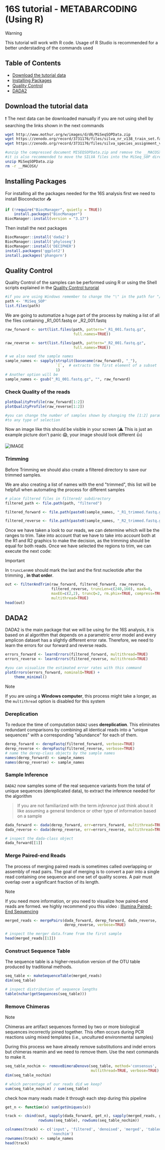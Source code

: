 # 16S tutorial - METABARCODING (Using R)
>[!WARNING]
>This tutorial will work with R code. Usage of R Studio is recommended for a better understading of the commands used

## Table of Contents

- [Download the tutorial data](#Download-the-tutorial-data)
- [Installing Packages](#Installing-Packages)
- [Quality Control](#Quality-Control)
- [DADA2](#DADA2)

## Download the tutorial data

:heavy_exclamation_mark: The next data can be downloaded manually if you are not using shell by searching the links shown in the next commands

```Bash
wget http://www.mothur.org/w/images/d/d6/MiSeqSOPData.zip
wget https://zenodo.org/record/3731176/files/silva_nr_v138_train_set.fa.gz?download=1
wget https://zenodo.org/record/3731176/files/silva_species_assignment_v138.fa.gz?download=1

#unzip the compressed document MISEQSOPData.zip and remove the __MACOSX/ directory
#it is also recommended to move the SILVA files into the MiSeq_S0P directory
unzip MiSeqSOPData.zip
rm -r __MACOSX/
```
## Installing Packages
For installing all the packages needed for the 16S analysis first we need to install Bioconductor :inbox_tray:


```R
if (!require("BiocManager", quietly = TRUE))
    install.packages("BiocManager")
BiocManager::install(version = "3.17")
```

Then install the next packages 
```R
BiocManager::install('dada2')
BiocManager::install('phyloseq')
BiocManager::install('DECIPHER')
install.packages('ggplot2')
install.packages('phangorn')
```

## Quality Control

Quality Control of the samples can be performed using R or using the Shell scripts explained in the [Quality Control turorial](https://github.com/Ecological-and-Evolutionary-Omics/Quality-and-Trimming)

```R
#if you are using Windows remember to change the "\" in the path for "/"
path <- 'MiSeq_SOP'
list.files(path)
```
We are going to automatize a huge part of the process by making a list of all the files containing _R1_001.fastq or _R2_001.fastq
```R
raw_forward <- sort(list.files(path, pattern="_R1_001.fastq.gz",
                               full.names=TRUE))

raw_reverse <- sort(list.files(path, pattern="_R2_001.fastq.gz",
                               full.names=TRUE))

# we also need the sample names
sample_names <- sapply(strsplit(basename(raw_forward), "_"),
                       `[`,  # extracts the first element of a subset
                       1)
# Another option will be
sample_names <- gsub("_R1_001.fastq.gz", "", raw_forward)
```
### Check Quality of the reads

```R
plotQualityProfile(raw_forward[1:2]) 
plotQualityProfile(raw_reverse[1:2])

#you can change the number of samples shown by changing the [1:2] parameter
#to any type of selection 
```
Now an image like this should be visible in your screen (:warning: This is just an example picture don't panic :scream:, your image should look different :thumbsup:)

![IMAGE](R_quality.png )

### Trimming

Before Trimming we should also create a filtered directory to save our trimmed samples.

We are also creating a list of names with the end "trimmed", this list will be helpfull when
automating the process for different samples

```R
# place filtered files in filtered/ subdirectory
filtered_path <- file.path(path, "filtered")

filtered_forward <- file.path(paste0(sample_names, "_R1_trimmed.fastq.gz"))

filtered_reverse <- file.path(paste0(sample_names, "_R2_trimmed.fastq.gz"))
```

Once we have taken a look to our reads, we can determine which will be the ranges to trim. Take into account that we have to take into account both at the R1 and R2 graphics to make the decision,
as the trimming should be equal for both reads. Once we have selected the regions to trim, we can execute the next code:

> [!IMPORTANT]
>In ```truncLen```we should mark the last and the first nucleotide after the trimming , **in that order**.

```R
out <- filterAndTrim(raw_forward, filtered_forward, raw_reverse,
                     filtered_reverse, truncLen=c(240,160), maxN=0,
                     maxEE=c(2,2), truncQ=2, rm.phix=TRUE, compress=TRUE,
                     multithread=TRUE)
head(out)
```


## DADA2

DADA2 is the main package that we will be using for the 16S analysis, it is based on al algorithm that depends on a parametric error model
and every amplicon dataset has a slightly different error rate. Therefore, we need to learn the errors for our forward and reverse reads.

```R
errors_forward <- learnErrors(filtered_forward, multithread=TRUE)
errors_reverse <- learnErrors(filtered_reverse, multithread=TRUE)

#you can visualize the estimated error rates with this command
plotErrors(errors_forward, nominalQ=TRUE) +
    theme_minimal()
```
> [!NOTE]
>If you are using a **Windows computer**, this process might take a longer, as the ```multithread``` option is disabled for this system

### Dereplication

To reduce the time of computation ```DADA2``` uses **dereplication**. This eliminates redundant comparisons by combining all identical reads into a "unique sequences" with a corresponding "abundance" for each of them.

```R
derep_forward <- derepFastq(filtered_forward, verbose=TRUE)
derep_reverse <- derepFastq(filtered_reverse, verbose=TRUE)
# name the derep-class objects by the sample names
names(derep_forward) <- sample_names
names(derep_reverse) <- sample_names
```

### Sample Inference

```DADA2``` now samples some of the real sequence variants from the total of unique sequences (dereplicated data), to extract the inference needed for the algorithm

>If you are not familiarized with the term _inference_ just think about it like assuming a general tendence or other type of information based on a sample

```R
dada_forward <- dada(derep_forward, err=errors_forward, multithread=TRUE)
dada_reverse <- dada(derep_reverse, err=errors_reverse, multithread=TRUE)

# inspect the dada-class object
dada_forward[[1]]
```

### Merge Paired-end Reads

The process of merging paired reads is sometimes called overlapping or assembly of read pairs. The goal of merging is to convert a pair into a single read containing one 
sequence and one set of quality scores. A pair must overlap over a significant fraction of its length.

> [!NOTE]
> If you need more information, or you need to visualize how paired-end reads are formed. we highly recommend you this video :
>[Illumina Paired-End Sequencing](https://www.youtube.com/watch?v=-8fG9ruvbe4&ab_channel=ZhiJ.Lu)

```R
merged_reads <- mergePairs(dada_forward, derep_forward, dada_reverse,
                           derep_reverse, verbose=TRUE)

# inspect the merger data.frame from the first sample
head(merged_reads[[1]])
```
### Construct Sequence Table

The sequence table is a higher-resolution version of the OTU table produced by traditional methods.

```R
seq_table <- makeSequenceTable(merged_reads)
dim(seq_table)

# inspect distribution of sequence lengths
table(nchar(getSequences(seq_table)))
```

### Remove Chimeras

>[!NOTE]
>Chimeras are artifact sequences formed by two or more biological sequences incorrectly joined together. This often occurs during PCR reactions using mixed templates 
>(i.e., uncultured environmental samples)

During this process we have already remove substitutions and indel errors but chimeras reamin and we need to remove them. Use the next commands to make it.

```R
seq_table_nochim <- removeBimeraDenovo(seq_table, method='consensus',
                                       multithread=TRUE, verbose=TRUE)
dim(seq_table_nochim)

# which percentage of our reads did we keep?
sum(seq_table_nochim) / sum(seq_table)
```

check how many reads made it through each step during this pipeline

```R
get_n <- function(x) sum(getUniques(x))

track <- cbind(out, sapply(dada_forward, get_n), sapply(merged_reads, get_n),
               rowSums(seq_table), rowSums(seq_table_nochim))

colnames(track) <- c('input', 'filtered', 'denoised', 'merged', 'tabled',
                     'nonchim')
rownames(track) <- sample_names
head(track)
```
